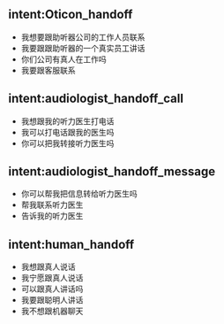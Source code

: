 ## intent:Oticon_handoff
- 我想要跟助听器公司的工作人员联系
- 我要跟跟助听器的一个真实员工讲话
- 你们公司有真人在工作吗
- 我要跟客服联系

## intent:audiologist_handoff_call
- 我想跟我的听力医生打电话
- 我可以打电话跟我的医生吗
- 你可以把我转接听力医生吗

## intent:audiologist_handoff_message
- 你可以帮我把信息转给听力医生吗
- 帮我联系听力医生
- 告诉我的听力医生

## intent:human_handoff
- 我想跟真人说话
- 我宁愿跟真人说话
- 可以跟真人讲话吗
- 我要跟聪明人讲话
- 我不想跟机器聊天
